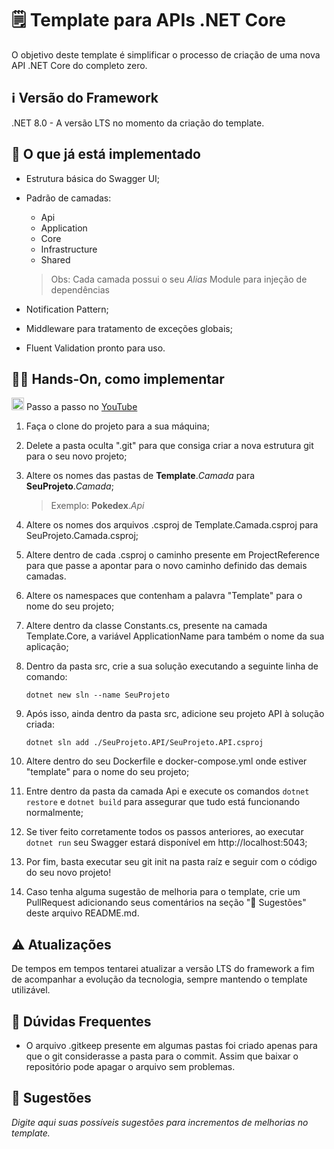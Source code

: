 # 🗒️ Template para APIs .NET Core

O objetivo deste template é simplificar o processo de criação de uma nova API .NET Core do completo zero.

## ℹ️ Versão do Framework

.NET 8.0 - A versão LTS no momento da criação do template.

## 💭 O que já está implementado

- Estrutura básica do Swagger UI;
- Padrão de camadas:
    - Api
    - Application
    - Core
    - Infrastructure
    - Shared

    > Obs: Cada camada possui o seu _Alias_ Module para injeção de dependências
- Notification Pattern;
- Middleware para tratamento de exceções globais;
- Fluent Validation pronto para uso.

## 🖐🏼 Hands-On, como implementar

<img height="20" src="https://ik.imagekit.io/ghmg33v8b/technologies-logos/youtube_OJovsWaYF.png?updatedAt=1759543348186" /> Passo a passo no [YouTube](https://youtu.be/IcpJcf83hBk)

1. Faça o clone do projeto para a sua máquina;

2. Delete a pasta oculta ".git" para que consiga criar a nova estrutura git para o seu novo projeto;

3. Altere os nomes das pastas de **Template**._Camada_ para **SeuProjeto**._Camada_;

    > Exemplo: **Pokedex**._Api_

4. Altere os nomes dos arquivos .csproj de Template.Camada.csproj para SeuProjeto.Camada.csproj;

5. Altere dentro de cada .csproj o caminho presente em ProjectReference para que passe a apontar para o novo caminho definido das demais camadas.

6. Altere os namespaces que contenham a palavra "Template" para o nome do seu projeto;

7. Altere dentro da classe Constants.cs, presente na camada Template.Core, a variável ApplicationName para também o nome da sua aplicação;

8. Dentro da pasta src, crie a sua solução executando a seguinte linha de comando:

    ```dotnet new sln --name SeuProjeto```

9. Após isso, ainda dentro da pasta src, adicione seu projeto API à solução criada:

    ```dotnet sln add ./SeuProjeto.API/SeuProjeto.API.csproj```

10. Altere dentro do seu Dockerfile e docker-compose.yml onde estiver "template" para o nome do seu projeto;

11. Entre dentro da pasta da camada Api e execute os comandos `dotnet restore` e `dotnet build` para assegurar que tudo está funcionando normalmente;

12. Se tiver feito corretamente todos os passos anteriores, ao executar `dotnet run` seu Swagger estará disponível em http://localhost:5043;

13. Por fim, basta executar seu git init na pasta raíz e seguir com o código do seu novo projeto!

14. Caso tenha alguma sugestão de melhoria para o template, crie um PullRequest adicionando seus comentários na seção "🎈 Sugestões" deste arquivo README.md.

## ⚠️ Atualizações

De tempos em tempos tentarei atualizar a versão LTS do framework a fim de acompanhar a evolução da tecnologia, sempre mantendo o template utilizável.

## 🤔 Dúvidas Frequentes

- O arquivo .gitkeep presente em algumas pastas foi criado apenas para que o git considerasse a pasta para o commit. Assim que baixar o repositório pode apagar o arquivo sem problemas.

## 🎈 Sugestões

_Digite aqui suas possíveis sugestões para incrementos de melhorias no template._
